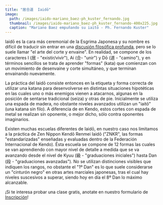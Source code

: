 ```yaml
---
title: "居合道  Iaidō"
image: 
  path: /images/iaido-mariano_baez-ph_kuster_fernando.jpg
  thumbnail: /images/iaido-mariano_baez-ph_kuster_fernando-400x225.jpg
  caption: "Mariano Baez empuñando su iaitō - Ph. Fernando Kuster"
---
```


Iaidō es la cara más ceremonial de la Esgrima Japonesa y su nombre es difícil de traducir sin entrar en una [discusión filosófica profunda](https://ejmas.com/tin/2014tin/tinart-zhu1405.html), pero se lo suele llamar "el arte del corte y envaine". En realidad, se compone de los caracteres I (居 - "existir/vivir"), Ai (合- "unir") y Dō (道 - "camino"), y en términos sencillos se trata de aprender "formas" (kata) que comienzan con un movimiento de desenvaine y corte simultáneo, y que terminan envainando nuevamente.

La práctica del Iaidō consiste entonces en la etiqueta y forma correcta de utilizar una katana para desenvolverse en distintas situaciones hipotéticas en las cuales uno o más enemigos vienen a atacarnos, algunas en la posición de sentarse tradicional (seiza) y otras de pie. Inicialmente se utiliza una espada de madera, no obstante niveles avanzados utilizan un "iaitō" (una katana sin filo). A diferencia de en Kendo, estos cortes con espada de metal se realizan sin oponente, o mejor dicho, sólo contra oponentes imaginarios.

Existen muchas escuelas diferentes de Iaidō, en nuestro caso nos limitamos a la práctica de Zen Nippon Kendō Renmei Iaidō ("ZNKR", las formas "estandarizadas" enseñadas y evaluadas dentro de la Federación Internacional de Kendo). Ésta escuela se compone de 12 formas las cuales se van aprendiendo con mayor nivel de detalle a medida que se va avanzando desde el nivel de Kyuu (級 - "graduaciones iniciales") hasta Dan (段 - "graduaciones avanzadas"). No se utilizan distinciones visibles que indiquen los rangos, no obstante el "1º Dan" es lo que suele considerarse un "cinturón negro" en otras artes marciales japonesas, tras el cual hay niveles suscesivos a superar, siendo hoy en día el 8º Dan lo máximo alcanzable.

¡Si te interesa probar una clase gratis, anotate en nuestro formulario de [Inscripción](/inscripcion)!